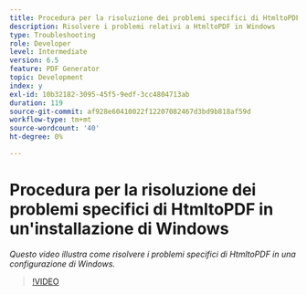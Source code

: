 ```yaml
---
title: Procedura per la risoluzione dei problemi specifici di HtmltoPDF in un'installazione di Windows
description: Risolvere i problemi relativi a HtmltoPDF in Windows
type: Troubleshooting
role: Developer
level: Intermediate
version: 6.5
feature: PDF Generator
topic: Development
index: y
exl-id: 10b32182-3095-45f5-9edf-3cc4804713ab
duration: 119
source-git-commit: af928e60410022f12207082467d3bd9b818af59d
workflow-type: tm+mt
source-wordcount: '40'
ht-degree: 0%

---
```


# Procedura per la risoluzione dei problemi specifici di HtmltoPDF in un&#39;installazione di Windows

*Questo video illustra come risolvere i problemi specifici di HtmltoPDF in una configurazione di Windows.*

>[!VIDEO](https://video.tv.adobe.com/v/335545?quality=12&learn=on)
